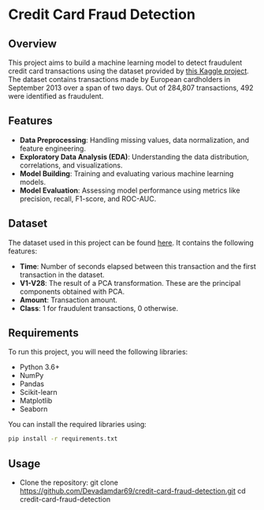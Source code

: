 # Credit Card Fraud Detection

## Overview

This project aims to build a machine learning model to detect fraudulent credit card transactions using the dataset provided by [this Kaggle project](https://www.kaggle.com/code/gpreda/credit-card-fraud-detection-predictive-models/input). The dataset contains transactions made by European cardholders in September 2013 over a span of two days. Out of 284,807 transactions, 492 were identified as fraudulent.

## Features

- **Data Preprocessing**: Handling missing values, data normalization, and feature engineering.
- **Exploratory Data Analysis (EDA)**: Understanding the data distribution, correlations, and visualizations.
- **Model Building**: Training and evaluating various machine learning models.
- **Model Evaluation**: Assessing model performance using metrics like precision, recall, F1-score, and ROC-AUC.

## Dataset

The dataset used in this project can be found [here](https://www.kaggle.com/code/gpreda/credit-card-fraud-detection-predictive-models/input). It contains the following features:

- **Time**: Number of seconds elapsed between this transaction and the first transaction in the dataset.
- **V1-V28**: The result of a PCA transformation. These are the principal components obtained with PCA.
- **Amount**: Transaction amount.
- **Class**: 1 for fraudulent transactions, 0 otherwise.

## Requirements

To run this project, you will need the following libraries:

- Python 3.6+
- NumPy
- Pandas
- Scikit-learn
- Matplotlib
- Seaborn

You can install the required libraries using:

```bash
pip install -r requirements.txt
```

## Usage
- Clone the repository: git clone https://github.com/Devadamdar69/credit-card-fraud-detection.git
                        cd credit-card-fraud-detection
